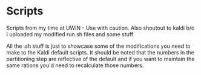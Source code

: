 # Scripts
Scripts from my time at UWIN - Use with caution. Also shoutout to kaldi b/c I uploaded my modified run.sh files and some stuff

All the .sh stuff is just to showcase some of the modifications you need to make to the Kaldi default scripts. It should be 
noted that the numbers in the partitioning step are reflective of the default and if you want to maintain the same rations
you'd need to recalculate those numbers.
